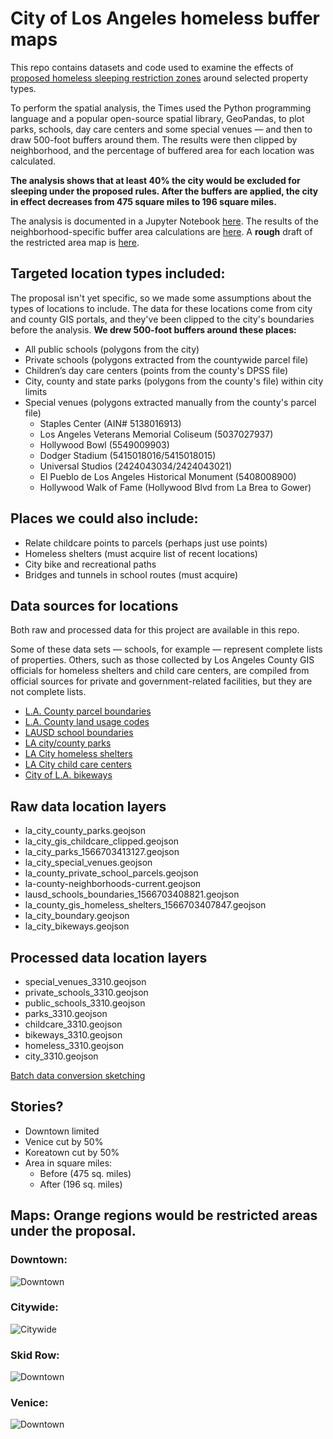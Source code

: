 # City of Los Angeles homeless buffer maps

This repo contains datasets and code used to examine the effects of [proposed homeless sleeping restriction zones](https://www.latimes.com/california/story/2019-08-22/homeless-sidewalk-sleeping-ban-restrictions-boise-case-shelter) around selected property types.

To perform the spatial analysis, the Times used the Python programming language and a popular open-source spatial library, GeoPandas, to plot parks, schools, day care centers and some special venues — and then to draw 500-foot buffers around them. The results were then clipped by neighborhood, and the percentage of buffered area for each location was calculated.

**The analysis shows that at least 40% the city would be excluded for sleeping under the proposed rules. After the buffers are applied, the city in effect decreases from 475 square miles to 196 square miles.**

The analysis is documented in a Jupyter Notebook [here](https://nbviewer.jupyter.org/github/stiles/data/blob/master/la-city-homeless-buffer-maps/la-homeless-buffers.ipynb). The results of the neighborhood-specific buffer area calculations are [here](https://github.com/stiles/data/blob/master/la-city-homeless-buffer-maps/buffered/hood-breakdown.csv). A **rough** draft of the restricted area map is [here](https://api.mapbox.com/styles/v1/latimes/cjzsnpky006e81cns4x2pnywm.html?fresh=true&title=true&access_token=pk.eyJ1IjoibGF0aW1lcyIsImEiOiJjajhvcXRraGUwNnlwMzNyczR3cTBsaWh1In0.0cPKLwe2A0ET4P5CtWSiLQ#11.12/34.0205/-118.3413).

## Targeted location types included:

The proposal isn't yet specific, so we made some assumptions about the types of locations to include. The data for these locations come from city and county GIS portals, and they've been clipped to the city's boundaries before the analysis. **We drew 500-foot buffers around these places:** 

* All public schools (polygons from the city)
* Private schools (polygons extracted from the countywide parcel file)
* Children’s day care centers (points from the county's DPSS file)
* City, county and state parks (polygons from the county's file) within city limits
* Special venues (polygons extracted manually from the county's parcel file)
  * Staples Center (AIN# 5138016913)
  * Los Angeles Veterans Memorial Coliseum (5037027937)
  * Hollywood Bowl (5549009903)
  * Dodger Stadium (5415018016/5415018015)
  * Universal Studios (2424043034/2424043021)
  * El Pueblo de Los Angeles Historical Monument (5408008900)
  * Hollywood Walk of Fame (Hollywood Blvd from La Brea to Gower)

## Places we could also include:

* Relate childcare points to parcels (perhaps just use points)
* Homeless shelters (must acquire list of recent locations)
* City bike and recreational paths
* Bridges and tunnels in school routes (must acquire)

## Data sources for locations

Both raw and processed data for this project are available in this repo. 

Some of these data sets — schools, for example — represent complete lists of properties. Others, such as those collected by Los Angeles County GIS officials for homeless shelters and child care centers, are compiled from official sources for private and government-related facilities, but they are not complete lists. 

* [L.A. County parcel boundaries](https://permitting.gis.lacounty.gov/permitting/rest/services/energovDev/ViewableDev/MapServer/8)
* [L.A. County land usage codes](http://egis3.lacounty.gov/dataportal/wp-content/uploads/2009/12/usecodes-chart.pdf)
* [LAUSD school boundaries](https://maps.lacity.org/lahub/rest/services/LAUSD_Schools/MapServer/2)
* [LA city/county parks](https://egis3.lacounty.gov/dataportal/2016/10/25/department-of-parks-and-recreation-county-parks-and-open-space/)
* [LA City homeless shelters](https://public.gis.lacounty.gov/public/rest/services/LACounty_Dynamic/LMS_Data_Public/MapServer/158)
* [LA City child care centers](http://geohub.lacity.org/datasets/012f6981e8054e75934ed5b54b632244?geometry=-120.13%2C33.708%2C-116.216%2C34.504)
* [City of L.A. bikeways](http://geohub.lacity.org/datasets/230abc621b144dbc96cca83d65bd454d_0)

## Raw data location layers

* la_city_county_parks.geojson
* la_city_gis_childcare_clipped.geojson
* la_city_parks_1566703413127.geojson
* la_city_special_venues.geojson
* la_county_private_school_parcels.geojson
* la-county-neighborhoods-current.geojson
* lausd_schools_boundaries_1566703408821.geojson
* la_county_gis_homeless_shelters_1566703407847.geojson
* la_city_boundary.geojson
* la_city_bikeways.geojson

## Processed data location layers

* special_venues_3310.geojson
* private_schools_3310.geojson
* public_schools_3310.geojson
* parks_3310.geojson
* childcare_3310.geojson
* bikeways_3310.geojson
* homeless_3310.geojson
* city_3310.geojson

[Batch data conversion sketching](https://gist.github.com/stiles/1c4b46ef1ca5a8e9350b622aa8bc9110)

## Stories?

* Downtown limited
* Venice cut by 50%
* Koreatown cut by 50%
* Area in square miles: 
  * Before (475 sq. miles)
  * After (196 sq. miles)

## Maps: Orange regions would be restricted areas under the proposal.

### Downtown: 

![Downtown](https://raw.githubusercontent.com/stiles/data/master/la-city-homeless-buffer-maps/maps/downtown.png)

### Citywide: 

![Citywide](https://raw.githubusercontent.com/stiles/data/master/la-city-homeless-buffer-maps/maps/citywide.png)

### Skid Row: 

![Downtown](https://raw.githubusercontent.com/stiles/data/master/la-city-homeless-buffer-maps/maps/skid-row.png)

### Venice: 

![Downtown](https://raw.githubusercontent.com/stiles/data/master/la-city-homeless-buffer-maps/maps/venice.png)
